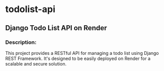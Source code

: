 # todolist-api
## Django Todo List API on Render
### Description:
This project provides a RESTful API for managing a todo list using Django REST Framework. It's designed to be easily deployed on Render for a scalable and secure solution.
